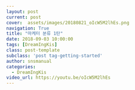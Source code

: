 ```yaml
---
layout: post
current: post
cover:  assets/images/20180821_oIcW5M2lhEs.png
navigation: True
title: "마케터 분류 1탄"
date: 2018-09-03 10:00:00
tags: [DreamIngKis]
class: post-template
subclass: 'post tag-getting-started'
author: snsmanual
categories:
  - DreamIngKis
video_url: https://youtu.be/oIcW5M2lhEs
---
```

